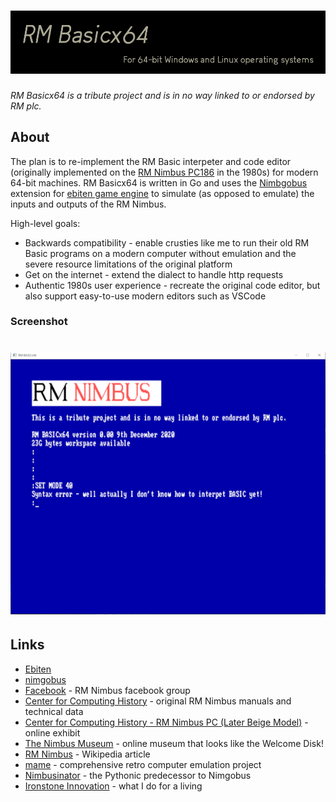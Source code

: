 # ![RM Basicx64](rmbasicx64Banner.png)

_RM Basicx64 is a tribute project and is in no way linked to or endorsed by RM plc._

## About

The plan is to re-implement the RM Basic interpeter and code editor (originally implemented on the [RM Nimbus PC186](https://en.wikipedia.org/wiki/RM_Nimbus) in the 1980s) for modern 64-bit machines.  RM Basicx64 is written in Go and uses the [Nimbgobus](https://github.com/adamstimb/nimgobus) extension for [ebiten game engine](https://ebiten.org) to simulate (as opposed to emulate) the inputs and outputs of the RM Nimbus.

High-level goals:

- Backwards compatibility - enable crusties like me to run their old RM Basic programs on a modern computer without emulation and the severe resource limitations of the original platform
- Get on the internet - extend the dialect to handle http requests
- Authentic 1980s user experience - recreate the original code editor, but also support easy-to-use modern editors such as VSCode

### Screenshot
# ![editor](editor.png)

## Links

- [Ebiten](https://ebiten.org/)
- [nimgobus](https://github.com/adamstimb/nimgobus)
- [Facebook](https://www.facebook.com/RMNimbus/) - RM Nimbus facebook group
- [Center for Computing History](http://www.computinghistory.org.uk/) - original RM Nimbus manuals and technical data
- [Center for Computing History - RM Nimbus PC (Later Beige Model)](http://www.computinghistory.org.uk/det/41537/RM-Nimbus-PC-(Later-Beige-Model)/) - online exhibit
- [The Nimbus Museum](https://thenimbus.co.uk/) - online museum that looks like the Welcome Disk!
- [RM Nimbus](https://en.wikipedia.org/wiki/RM_Nimbus) - Wikipedia article
- [mame](https://www.mamedev.org/) - comprehensive retro computer emulation project
- [Nimbusinator](https://github.com/adamstimb/nimbusinator) - the Pythonic predecessor to Nimgobus
- [Ironstone Innovation](https://ironstoneinnovation.eu) - what I do for a living